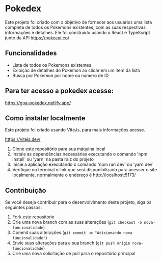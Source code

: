 # Pokedex

Este projeto foi criado com o objetivo de fornecer aos usuários uma lista completa de todos os Pokemons existentes, com as suas respectivas informações e detalhes. Ele foi construído usando o React e TypeScript junto da API https://pokeapi.co/

## Funcionalidades
- Lista de todos os Pokemons existentes
- Exibição de detalhes do Pokemon ao clicar em um item da lista
- Busca por Pokemon por nome ou número de ID

## Para ter acesso a pokedex acesse:

https://gpa-pokedex.netlify.app/

## Como instalar localmente

Este projeto foi criado usando ViteJs, para mais informações acesse.

https://vitejs.dev/

1. Clone este repositório para sua máquina local
2. Instale as dependências necessárias executando o comando 'npm install' ou 'yarn' na pasta raiz do projeto
3. Inicie a aplicação executando o comando 'npm run dev' ou 'yarn dev'
4. Verifique no terminal o link que será disponibilizado para acesser o site localmente, normalmente o endereço é http://localhost:5173/

## Contribuição
Se você deseja contribuir para o desenvolvimento deste projeto, siga os seguintes passos:
1. Fork este repositório
2. Crie uma nova branch com as suas alterações (`git checkout -b nova-funcionalidade`)
3. Commit suas alterações (`git commit -m "Adicionando nova funcionalidade"`)
4. Envie suas alterações para a sua branch (`git push origin nova-funcionalidade`)
5. Crie uma nova solicitação de pull para o repositório principal
